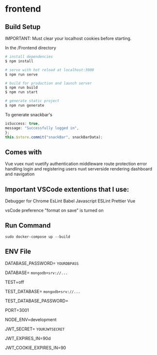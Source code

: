 # frontend

## Build Setup

IMPORTANT: Must clear your localhost cookies before starting.

In the /Frontend directory


```bash
# install dependencies
$ npm install

# serve with hot reload at localhost:3000
$ npm run serve

# build for production and launch server
$ npm run build
$ npm run start

# generate static project
$ npm run generate
```

To generate snackbar's
```javascript const snackBarData = {
isSuccess: true,
message: "Successfully logged in",
};
this.$store.commit("snackBar", snackBarData);
```
## Comes with
Vue
vuex
nuxt
vuetify
authentication middleware
route protection
error handling
login and registering users
nuxt serverside rendering
dashboard and navigation

## Important VSCode extentions that I use:

Debugger for Chrome
EsLint
Babel Javascript
ESLint
Prettier
Vue

vsCode preference "format on save" is turned on

## Run Command

`sudo docker-compose up --build`

## ENV File

DATABASE_PASSWORD= `YOURDBPASS`

DATABASE= `mongodb+srv://...`

TEST=off

TEST_DATABASE= `mongodb+srv://...`

TEST_DATABASE_PASSWORD=

PORT=3001

NODE_ENV=development

JWT_SECRET= `YOURJWTSECRET`

JWT_EXPIRES_IN=90d

JWT_COOKIE_EXPIRES_IN=90
